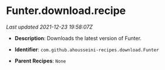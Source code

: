 # Funter.download.recipe

_Last updated 2021-12-23 19:58:07Z_

- **Description**: Downloads the latest version of Funter.

- **Identifier**: `com.github.ahousseini-recipes.download.Funter`

- **Parent Recipes**: `None`